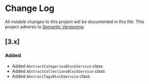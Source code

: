 # Change Log
All notable changes to this project will be documented in this file.
This project adheres to [Semantic Versioning](http://semver.org/).

## [3.x]
### Added
- Added `AbstractCategoriesBlockService` class
- Added `AbstractCollectionsBlockService` class
- Added `AbstractTagsBlockService` class
